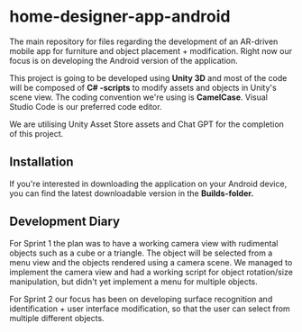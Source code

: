 # home-designer-app-android
The main repository for files regarding the development of an AR-driven mobile app for furniture and object placement + modification. Right now our focus is on developing the Android version of the application.

This project is going to be developed using **Unity 3D** and most of the code will be composed of **C# -scripts** to modify assets and objects in Unity's scene view. The coding convention we're using is **CamelCase**. Visual Studio Code is our preferred code editor.

We are utilising Unity Asset Store assets and Chat GPT for the completion of this project.

## Installation
If you're interested in downloading the application on your Android device, you can find the latest downloadable version in the **Builds-folder.**

## Development Diary
For Sprint 1 the plan was to have a working camera view with rudimental objects such as a cube or a triangle. The object will be selected from a menu view and the objects rendered using a camera scene.
We managed to implement the camera view and had a working script for object rotation/size manipulation, but didn't yet implement a menu for multiple objects.

For Sprint 2 our focus has been on developing surface recognition and identification + user interface modification, so that the user can select from multiple different objects.
